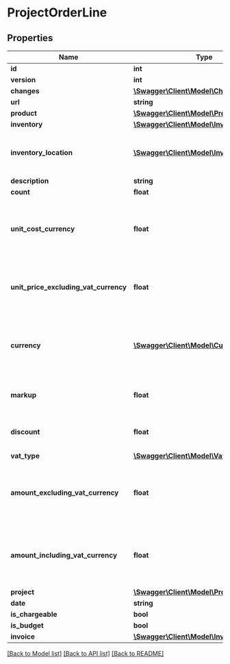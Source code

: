# ProjectOrderLine

## Properties
Name | Type | Description | Notes
------------ | ------------- | ------------- | -------------
**id** | **int** |  | [optional] 
**version** | **int** |  | [optional] 
**changes** | [**\Swagger\Client\Model\Change[]**](Change.md) |  | [optional] 
**url** | **string** |  | [optional] 
**product** | [**\Swagger\Client\Model\Product**](Product.md) |  | [optional] 
**inventory** | [**\Swagger\Client\Model\Inventory**](Inventory.md) |  | [optional] 
**inventory_location** | [**\Swagger\Client\Model\InventoryLocation**](InventoryLocation.md) | Inventory location field -- beta program | [optional] 
**description** | **string** |  | [optional] 
**count** | **float** |  | [optional] 
**unit_cost_currency** | **float** | Unit price purchase (cost) excluding VAT in the order&#39;s currency | [optional] 
**unit_price_excluding_vat_currency** | **float** | Unit price of purchase excluding VAT in the order&#39;s currency | [optional] 
**currency** | [**\Swagger\Client\Model\Currency**](Currency.md) | The order line&#39;s currency. Determined by the order&#39;s currency. | [optional] 
**markup** | **float** | Markup given as a percentage (%) | [optional] 
**discount** | **float** | Discount given as a percentage (%) | [optional] 
**vat_type** | [**\Swagger\Client\Model\VatType**](VatType.md) |  | [optional] 
**amount_excluding_vat_currency** | **float** | Total amount on order line excluding VAT in the order&#39;s currency | [optional] 
**amount_including_vat_currency** | **float** | Total amount on order line including VAT in the order&#39;s currency | [optional] 
**project** | [**\Swagger\Client\Model\Project**](Project.md) |  | 
**date** | **string** |  | 
**is_chargeable** | **bool** |  | [optional] 
**is_budget** | **bool** |  | [optional] 
**invoice** | [**\Swagger\Client\Model\Invoice**](Invoice.md) |  | [optional] 

[[Back to Model list]](../README.md#documentation-for-models) [[Back to API list]](../README.md#documentation-for-api-endpoints) [[Back to README]](../README.md)


